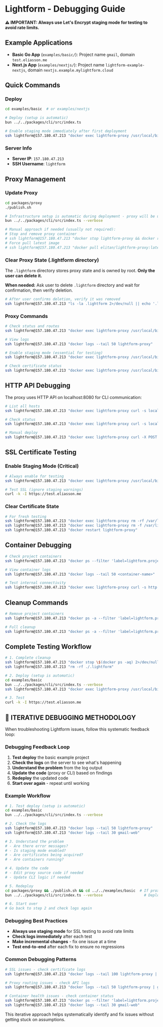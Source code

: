 # Lightform - Debugging Guide

**⚠️ IMPORTANT: Always use Let's Encrypt staging mode for testing to avoid rate limits.**

## Example Applications

- **Basic Go App** (`examples/basic/`): Project name `gmail`, domain `test.eliasson.me`
- **Next.js App** (`examples/nextjs/`): Project name `lightform-example-nextjs`, domain `nextjs.example.mylightform.cloud`

## Quick Commands

### Deploy

```bash
cd examples/basic  # or examples/nextjs

# Deploy (setup is automatic)
bun ../../packages/cli/src/index.ts

# Enable staging mode immediately after first deployment
ssh lightform@157.180.47.213 "docker exec lightform-proxy /usr/local/bin/lightform-proxy set-staging --enabled true"
```

### Server Info

- **Server IP**: `157.180.47.213`
- **SSH Username**: `lightform`

## Proxy Management

### Update Proxy

```bash
cd packages/proxy
./publish.sh

# Infrastructure setup is automatic during deployment - proxy will be updated
bun ../../packages/cli/src/index.ts --verbose

# Manual approach if needed (usually not required):
# Stop and remove proxy container
# ssh lightform@157.180.47.213 "docker stop lightform-proxy && docker rm lightform-proxy"
# Force pull latest image
# ssh lightform@157.180.47.213 "docker pull elitan/lightform-proxy:latest"
```

### Clear Proxy State (.lightform directory)

The `.lightform` directory stores proxy state and is owned by root. **Only the user can delete it.**

**When needed:** Ask user to delete `.lightform` directory and wait for confirmation, then verify deletion.

```bash
# After user confirms deletion, verify it was removed
ssh lightform@157.180.47.213 "ls -la .lightform 2>/dev/null || echo '.lightform directory not found (successfully deleted)'"
```

### Proxy Commands

```bash
# Check status and routes
ssh lightform@157.180.47.213 "docker exec lightform-proxy /usr/local/bin/lightform-proxy list"

# View logs
ssh lightform@157.180.47.213 "docker logs --tail 50 lightform-proxy"

# Enable staging mode (essential for testing)
ssh lightform@157.180.47.213 "docker exec lightform-proxy /usr/local/bin/lightform-proxy set-staging --enabled true"

# Check certificate status
ssh lightform@157.180.47.213 "docker exec lightform-proxy /usr/local/bin/lightform-proxy cert-status"
```

## HTTP API Debugging

The proxy uses HTTP API on localhost:8080 for CLI communication:

```bash
# List all hosts
ssh lightform@157.180.47.213 "docker exec lightform-proxy curl -s localhost:8080/api/hosts"

# Check status
ssh lightform@157.180.47.213 "docker exec lightform-proxy curl -s localhost:8080/api/status"

# Manual deploy
ssh lightform@157.180.47.213 "docker exec lightform-proxy curl -X POST localhost:8080/api/deploy -H 'Content-Type: application/json' -d '{\"host\":\"test.com\",\"target\":\"app:3000\",\"project\":\"test\",\"ssl\":true}'"
```

## SSL Certificate Testing

### Enable Staging Mode (Critical)

```bash
# Always enable for testing
ssh lightform@157.180.47.213 "docker exec lightform-proxy /usr/local/bin/lightform-proxy set-staging --enabled true"

# Test SSL (ignore staging warnings)
curl -k -I https://test.eliasson.me
```

### Clear Certificate State

```bash
# For fresh testing
ssh lightform@157.180.47.213 "docker exec lightform-proxy rm -rf /var/lib/lightform-proxy/certs/*"
ssh lightform@157.180.47.213 "docker exec lightform-proxy rm -f /var/lib/lightform-proxy/state.json"
ssh lightform@157.180.47.213 "docker restart lightform-proxy"
```

## Container Debugging

```bash
# Check project containers
ssh lightform@157.180.47.213 "docker ps --filter 'label=lightform.project=<project-name>'"

# View container logs
ssh lightform@157.180.47.213 "docker logs --tail 50 <container-name>"

# Test internal connectivity
ssh lightform@157.180.47.213 "docker exec lightform-proxy curl -s http://<project-name>-web:3000/"
```

## Cleanup Commands

```bash
# Remove project containers
ssh lightform@157.180.47.213 "docker ps -a --filter 'label=lightform.project=<project-name>' --format '{{.Names}}' | xargs docker rm -f"

# Full cleanup
ssh lightform@157.180.47.213 "docker ps -a --filter 'label=lightform.project' --format '{{.Names}}' | xargs docker rm -f"
```

## Complete Testing Workflow

```bash
# 1. Complete cleanup
ssh lightform@157.180.47.213 "docker stop \$(docker ps -aq) 2>/dev/null || true && docker rm \$(docker ps -aq) 2>/dev/null || true && docker system prune -af --volumes"
ssh lightform@157.180.47.213 "rm -rf ./.lightform"

# 2. Deploy (setup is automatic)
cd examples/basic
bun ../../packages/cli/src/index.ts --verbose
ssh lightform@157.180.47.213 "docker exec lightform-proxy /usr/local/bin/lightform-proxy set-staging --enabled true"

# 3. Test
curl -k -I https://test.eliasson.me
```

## 🔄 **ITERATIVE DEBUGGING METHODOLOGY**

When troubleshooting Lightform issues, follow this systematic feedback loop:

### Debugging Feedback Loop

1. **Test deploy** the basic example project
2. **Check the logs** on the server to see what's happening
3. **Understand the problem** from the log output
4. **Update the code** (proxy or CLI) based on findings
5. **Redeploy** the updated code
6. **Start over again** - repeat until working

### Example Workflow

```bash
# 1. Test deploy (setup is automatic)
cd examples/basic
bun ../../packages/cli/src/index.ts --verbose

# 2. Check the logs
ssh lightform@157.180.47.213 "docker logs --tail 50 lightform-proxy"
ssh lightform@157.180.47.213 "docker logs --tail 30 gmail-web"

# 3. Understand the problem
# - Are there error messages?
# - Is staging mode enabled?
# - Are certificates being acquired?
# - Are containers running?

# 4. Update the code
# - Edit proxy source code if needed
# - Update CLI logic if needed

# 5. Redeploy
cd packages/proxy && ./publish.sh && cd ../../examples/basic  # If proxy changes
bun ../../packages/cli/src/index.ts --verbose                   # Deploy (auto-setup included)

# 6. Start over
# Go back to step 2 and check logs again
```

### Debugging Best Practices

- **Always use staging mode** for SSL testing to avoid rate limits
- **Check logs immediately** after each test
- **Make incremental changes** - fix one issue at a time
- **Test end-to-end** after each fix to ensure no regressions

### Common Debugging Patterns

```bash
# SSL issues - check certificate logs
ssh lightform@157.180.47.213 "docker logs --tail 100 lightform-proxy | grep -E 'CERT|ACME|SSL'"

# Proxy routing issues - check API logs
ssh lightform@157.180.47.213 "docker logs --tail 50 lightform-proxy | grep -E 'PROXY|API'"

# Container health issues - check container status
ssh lightform@157.180.47.213 "docker ps --filter 'label=lightform.project=gmail'"
ssh lightform@157.180.47.213 "docker logs --tail 30 gmail-web"
```

This iterative approach helps systematically identify and fix issues without getting stuck on assumptions.
